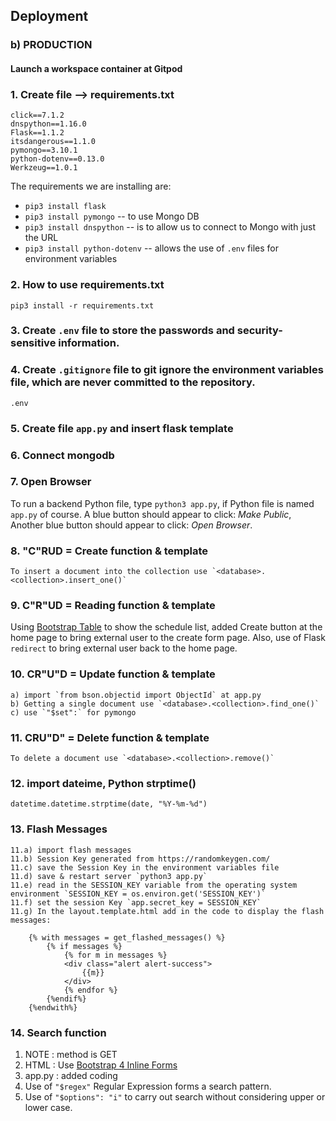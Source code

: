 ## Deployment 

### b) PRODUCTION

#### Launch a workspace container at Gitpod

### 1. Create file --> requirements.txt  

```
click==7.1.2
dnspython==1.16.0
Flask==1.1.2
itsdangerous==1.1.0
pymongo==3.10.1
python-dotenv==0.13.0
Werkzeug==1.0.1
```

The requirements we are installing are:

* `pip3 install flask`
* `pip3 install pymongo` -- to use Mongo DB
* `pip3 install dnspython` -- is to allow us to connect to Mongo with just the URL
* `pip3 install python-dotenv` -- allows the use of `.env` files for environment variables

### 2. How to use requirements.txt
```
pip3 install -r requirements.txt
```
### 3. Create `.env` file to store the passwords and security-sensitive information.
### 4. Create `.gitignore` file to git ignore the environment variables file, which are never committed to the repository.
```
.env
```
### 5. Create file `app.py` and insert flask template

### 6. Connect mongodb 

### 7. Open Browser
To run a backend Python file, type `python3 app.py`, if Python file is named `app.py` of course.
A blue button should appear to click: *Make Public*,
Another blue button should appear to click: *Open Browser*.

### 8. "C"RUD = Create function & template
```
To insert a document into the collection use `<database>.<collection>.insert_one()`
```

### 9. C"R"UD = Reading function & template
Using <a href="https://getbootstrap.com/docs/4.4/content/tables/">Bootstrap Table</a> to show the schedule list, added Create button at the home page to bring external user to the create form page. Also, use of Flask `redirect` to bring external user back to the home page. 

### 10. CR"U"D = Update function & template
```
a) import `from bson.objectid import ObjectId` at app.py
b) Getting a single document use `<database>.<collection>.find_one()`
c) use `"$set":` for pymongo 
```

### 11. CRU"D" = Delete function & template
```
To delete a document use `<database>.<collection>.remove()`
```

### 12. import dateime, Python strptime()
```datetime.datetime.strptime(date, "%Y-%m-%d")```

### 13. Flash Messages 
```
11.a) import flash messages
11.b) Session Key generated from https://randomkeygen.com/
11.c) save the Session Key in the environment variables file 
11.d) save & restart server `python3 app.py`
11.e) read in the SESSION_KEY variable from the operating system environment `SESSION_KEY = os.environ.get('SESSION_KEY')`
11.f) set the session Key `app.secret_key = SESSION_KEY`
11.g) In the layout.template.html add in the code to display the flash messages:

    {% with messages = get_flashed_messages() %}
        {% if messages %}
            {% for m in messages %}
            <div class="alert alert-success">
                {{m}}
            </div>
            {% endfor %}
        {%endif%}
    {%endwith%}
```
### 14. Search function
1. NOTE : method is GET
2. HTML : Use <a href="https://getbootstrap.com/docs/4.0/components/forms/#inline-forms">Bootstrap 4 Inline Forms</a>
3. app.py : added coding 
4. Use of `"$regex"` Regular Expression forms a search pattern.
5. Use of `"$options": "i"` to carry out search without considering upper or lower case. 







